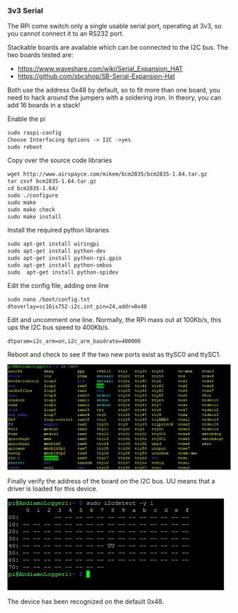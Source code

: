 ### 3v3 Serial

The RPi come switch only a single usable serial port, 
operating at 3v3, so you cannot connect it to an RS232 port.

Stackable boards are available which can be connected to the I2C bus.
The two boards tested are:

- https://www.waveshare.com/wiki/Serial_Expansion_HAT
- https://github.com/sbcshop/SB-Serial-Expansion-Hat

Both use the address 0x48 by default, so to fit more than one board, 
you need to hack around the jumpers with a soldering iron. 
In theory, you can add 16 boards in a stack! 

Enable the pi

    sudo raspi-config 
    Choose Interfacing Options -> I2C ->yes 
    sudo reboot

Copy over the source code libraries

    wget http://www.airspayce.com/mikem/bcm2835/bcm2835-1.64.tar.gz
    tar zxvf bcm2835-1.64.tar.gz 
    cd bcm2835-1.64/
    sudo ./configure
    sudo make
    sudo make check
    sudo make install

Install the required python libraries

    sudo apt-get install wiringpi
    sudo apt-get install python-dev
    sudo apt-get install python-rpi.gpio
    sudo apt-get install python-smbus
    sudo  apt-get install python-spidev

Edit the config file, adding one line

    sudo nano /boot/config.txt
    dtoverlay=sc16is752-i2c,int_pin=24,addr=0x48

Edit and uncomment one line. Normally, the RPi maxs out at 100Kb/s, this ups the I2C
bus speed to 400Kb/s.

    dtparam=i2c_arm=on,i2c_arm_baudrate=400000


Reboot and check to see if the two new ports exist as ttySC0 and ttySC1. 

![](ls1.jpg)

Finally verify the address of the board on the I2C bus. UU means that a driver is loaded for this device.

![](i2c.jpg)


The device has been recognized on the default 0x48.
